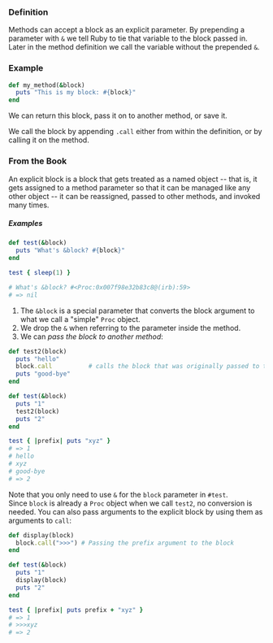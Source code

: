 ### Definition
Methods can accept a block as an explicit parameter. By prepending a parameter with `&` we tell Ruby to tie that variable to the block passed in. Later in the method definition we call the variable without the prepended `&`.

### Example
```ruby
def my_method(&block)
  puts "This is my block: #{block}"
end 
```

We can return this block, pass it on to another method, or save it.

We call the block by appending `.call` either from within the definition, or by calling it on the method.


### From the Book

An explicit block is a block that gets treated as a named object -- that is, it gets assigned to a method parameter so that it can be managed like any other object -- it can be reassigned, passed to other methods, and invoked many times.
##### Examples

```ruby
def test(&block)
  puts "What's &block? #{block}"
end

test { sleep(1) }

# What's &block? #<Proc:0x007f98e32b83c8@(irb):59>
# => nil
```

1. The `&block` is a special parameter that converts the block argument to what we call a "simple" `Proc` object. 
2. We drop the `&` when referring to the parameter inside the method.
3. We can _pass the block to another method_:

```ruby
def test2(block)
  puts "hello"
  block.call          # calls the block that was originally passed to test()
  puts "good-bye"
end

def test(&block)
  puts "1"
  test2(block)
  puts "2"
end

test { |prefix| puts "xyz" }
# => 1
# hello
# xyz
# good-bye
# => 2
```

Note that you only need to use `&` for the `block` parameter in `#test`. Since `block` is already a `Proc` object when we call `test2`, no conversion is needed.
You can also pass arguments to the explicit block by using them as arguments to `call`:


```ruby
def display(block)
  block.call(">>>") # Passing the prefix argument to the block
end

def test(&block)
  puts "1"
  display(block)
  puts "2"
end

test { |prefix| puts prefix + "xyz" }
# => 1
# >>>xyz
# => 2
```